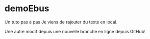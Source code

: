 # demoEbus
Un tuto pas à pas
Je viens de rajouter du texte en local.

Une autre modif depuis une nouvelle branche en ligne depuis GitHub!
